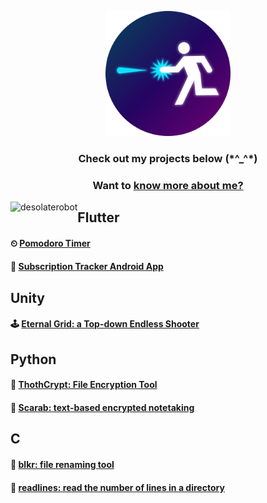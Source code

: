 <p align="center"> 
    <img width="200" height="200" src="eternalGridIcon.png" alt="Hello!"> 
</p> 

<h3 align="center"><b>
Check out my projects below (*^_^*)
</b></h3>

<h3 align="center">
Want to <a href="https://desolaterobot.github.io/aboutme">know more about me?</a>
</h3>

<p><img align="left" src="https://github-readme-stats.vercel.app/api/top-langs?username=desolaterobot&show_icons=true&locale=en&layout=compact" alt="desolaterobot" /></p>

## Flutter
#### ⏲ [Pomodoro Timer](https://desolaterobot.github.io/pomodoro/#/)
#### 💸 [Subscription Tracker Android App](https://play.google.com/store/apps/details?id=com.desolate.substracker)

## Unity
#### 🕹 [Eternal Grid: a Top-down Endless Shooter](http://desolaterobot.itch.io/eternal-grid)

## Python
#### 🔐 [ThothCrypt: File Encryption Tool](https://github.com/desolaterobot/thoth)
#### 📝 [Scarab: text-based encrypted notetaking](https://github.com/desolaterobot/scarab)

## C
#### 📁 [blkr: file renaming tool](https://github.com/desolaterobot/blkr)
#### 🧾 [readlines: read the number of lines in a  directory](https://github.com/desolaterobot/readlines)
